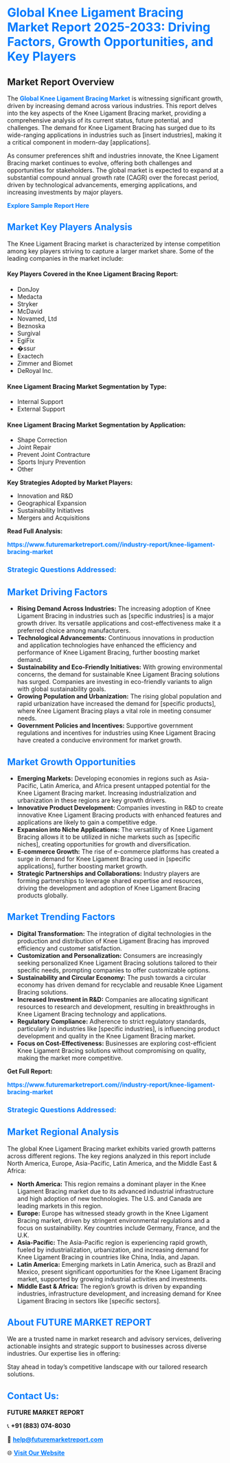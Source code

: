 <h1 style="color: #007BFF;">Global Knee Ligament Bracing Market Report 2025-2033: Driving Factors, Growth Opportunities, and Key Players</h1>

<section id="overview">
<h2>Market Report Overview</h2>
<p>The <a href="https://www.futuremarketreport.com//industry-report/knee-ligament-bracing-market" style="color: #007BFF; text-decoration: none;"><strong>Global Knee Ligament Bracing Market</strong></a> is witnessing significant growth, driven by increasing demand across various industries. This report delves into the key aspects of the Knee Ligament Bracing market, providing a comprehensive analysis of its current status, future potential, and challenges. The demand for Knee Ligament Bracing has surged due to its wide-ranging applications in industries such as [insert industries], making it a critical component in modern-day [applications].</p>
<p>As consumer preferences shift and industries innovate, the Knee Ligament Bracing market continues to evolve, offering both challenges and opportunities for stakeholders. The global market is expected to expand at a substantial compound annual growth rate (CAGR) over the forecast period, driven by technological advancements, emerging applications, and increasing investments by major players.</p>
</section>

<section id="overview">
<p><a href="https://www.futuremarketreport.com//request-sample/reportId=78138" style="color: #007BFF; text-decoration: none;"><strong>Explore Sample Report Here</strong></a></p>
</section>

<section id="key-players">
<h2 style="color: #007BFF;">Market Key Players Analysis</h2>
<p>The Knee Ligament Bracing market is characterized by intense competition among key players striving to capture a larger market share. Some of the leading companies in the market include:</p>
<h4>Key Players Covered in the Knee Ligament Bracing Report:</h4>
<ul><li>DonJoy</li><li>Medacta</li><li>Stryker</li><li>McDavid</li><li>Novamed, Ltd</li><li>Beznoska</li><li>Surgival</li><li>EgiFix</li><li>�ssur</li><li>Exactech</li><li>Zimmer and Biomet</li><li>DeRoyal Inc.</li></ul>
<h4>Knee Ligament Bracing Market Segmentation by Type:</h4>
<ul><li>Internal Support</li><li>External Support</li></ul>

<h4>Knee Ligament Bracing Market Segmentation by Application:</h4>
<ul><li>Shape Correction</li><li>Joint Repair</li><li>Prevent Joint Contracture</li><li>Sports Injury Prevention</li><li>Other</li></ul>
<p><strong>Key Strategies Adopted by Market Players:</strong></p>
<ul>
<li>Innovation and R&D</li>
<li>Geographical Expansion</li>
<li>Sustainability Initiatives</li>
<li>Mergers and Acquisitions</li>
</ul>
</section>

<section>
<p><strong>Read Full Analysis: </strong></p><a href="https://www.futuremarketreport.com//industry-report/knee-ligament-bracing-market" style="color: #007BFF; text-decoration: none;"><strong>https://www.futuremarketreport.com//industry-report/knee-ligament-bracing-market</strong></a>
<h3 style="color: #007BFF;">Strategic Questions Addressed:</h3>
</section>

<section id="driving-factors">
<h2 style="color: #007BFF;">Market Driving Factors</h2>
<ul>
<li><strong>Rising Demand Across Industries:</strong> The increasing adoption of Knee Ligament Bracing in industries such as [specific industries] is a major growth driver. Its versatile applications and cost-effectiveness make it a preferred choice among manufacturers.</li>
<li><strong>Technological Advancements:</strong> Continuous innovations in production and application technologies have enhanced the efficiency and performance of Knee Ligament Bracing, further boosting market demand.</li>
<li><strong>Sustainability and Eco-Friendly Initiatives:</strong> With growing environmental concerns, the demand for sustainable Knee Ligament Bracing solutions has surged. Companies are investing in eco-friendly variants to align with global sustainability goals.</li>
<li><strong>Growing Population and Urbanization:</strong> The rising global population and rapid urbanization have increased the demand for [specific products], where Knee Ligament Bracing plays a vital role in meeting consumer needs.</li>
<li><strong>Government Policies and Incentives:</strong> Supportive government regulations and incentives for industries using Knee Ligament Bracing have created a conducive environment for market growth.</li>
</ul>
</section>

<section id="growth-opportunities">
<h2 style="color: #007BFF;">Market Growth Opportunities</h2>
<ul>
<li><strong>Emerging Markets:</strong> Developing economies in regions such as Asia-Pacific, Latin America, and Africa present untapped potential for the Knee Ligament Bracing market. Increasing industrialization and urbanization in these regions are key growth drivers.</li>
<li><strong>Innovative Product Development:</strong> Companies investing in R&D to create innovative Knee Ligament Bracing products with enhanced features and applications are likely to gain a competitive edge.</li>
<li><strong>Expansion into Niche Applications:</strong> The versatility of Knee Ligament Bracing allows it to be utilized in niche markets such as [specific niches], creating opportunities for growth and diversification.</li>
<li><strong>E-commerce Growth:</strong> The rise of e-commerce platforms has created a surge in demand for Knee Ligament Bracing used in [specific applications], further boosting market growth.</li>
<li><strong>Strategic Partnerships and Collaborations:</strong> Industry players are forming partnerships to leverage shared expertise and resources, driving the development and adoption of Knee Ligament Bracing products globally.</li>
</ul>
</section>

<section id="trending-factors">
<h2 style="color: #007BFF;">Market Trending Factors</h2>
<ul>
<li><strong>Digital Transformation:</strong> The integration of digital technologies in the production and distribution of Knee Ligament Bracing has improved efficiency and customer satisfaction.</li>
<li><strong>Customization and Personalization:</strong> Consumers are increasingly seeking personalized Knee Ligament Bracing solutions tailored to their specific needs, prompting companies to offer customizable options.</li>
<li><strong>Sustainability and Circular Economy:</strong> The push towards a circular economy has driven demand for recyclable and reusable Knee Ligament Bracing solutions.</li>
<li><strong>Increased Investment in R&D:</strong> Companies are allocating significant resources to research and development, resulting in breakthroughs in Knee Ligament Bracing technology and applications.</li>
<li><strong>Regulatory Compliance:</strong> Adherence to strict regulatory standards, particularly in industries like [specific industries], is influencing product development and quality in the Knee Ligament Bracing market.</li>
<li><strong>Focus on Cost-Effectiveness:</strong> Businesses are exploring cost-efficient Knee Ligament Bracing solutions without compromising on quality, making the market more competitive.</li>
</ul>
</section>

<section>
<p><strong>Get Full Report: </strong></p><a href="https://www.futuremarketreport.com//industry-report/knee-ligament-bracing-market" style="color: #007BFF; text-decoration: none;"><strong>https://www.futuremarketreport.com//industry-report/knee-ligament-bracing-market</strong></a>
<h3 style="color: #007BFF;">Strategic Questions Addressed:</h3>
</section>


<section id="regional-analysis">
<h2 style="color: #007BFF;">Market Regional Analysis</h2>
<p>The global Knee Ligament Bracing market exhibits varied growth patterns across different regions. The key regions analyzed in this report include North America, Europe, Asia-Pacific, Latin America, and the Middle East & Africa:</p>
<ul>
<li><strong>North America:</strong> This region remains a dominant player in the Knee Ligament Bracing market due to its advanced industrial infrastructure and high adoption of new technologies. The U.S. and Canada are leading markets in this region.</li>
<li><strong>Europe:</strong> Europe has witnessed steady growth in the Knee Ligament Bracing market, driven by stringent environmental regulations and a focus on sustainability. Key countries include Germany, France, and the U.K.</li>
<li><strong>Asia-Pacific:</strong> The Asia-Pacific region is experiencing rapid growth, fueled by industrialization, urbanization, and increasing demand for Knee Ligament Bracing in countries like China, India, and Japan.</li>
<li><strong>Latin America:</strong> Emerging markets in Latin America, such as Brazil and Mexico, present significant opportunities for the Knee Ligament Bracing market, supported by growing industrial activities and investments.</li>
<li><strong>Middle East & Africa:</strong> The region’s growth is driven by expanding industries, infrastructure development, and increasing demand for Knee Ligament Bracing in sectors like [specific sectors].</li>
</ul>
</section>

<footer>
<h2 style="color: #007BFF;">About FUTURE MARKET REPORT</h2>
<p>We are a trusted name in market research and advisory services, delivering actionable insights and strategic support to businesses across diverse industries. Our expertise lies in offering:</p>

<p>Stay ahead in today’s competitive landscape with our tailored research solutions.</p>

<h2 style="color: #007BFF;">Contact Us:</h2>
<p><strong>FUTURE MARKET REPORT</strong></p>
<p>📞 <strong>+91 (883) 074-8030</strong></p>
<p>📧 <strong><a href="mailto:help@futuremarketreport.com" style="color: #007BFF;">help@futuremarketreport.com</a></strong></p>
<p>🌐 <strong><a href="https://www.futuremarketreport.com/" style="color: #007BFF;">Visit Our Website</a></strong></p>
</footer>